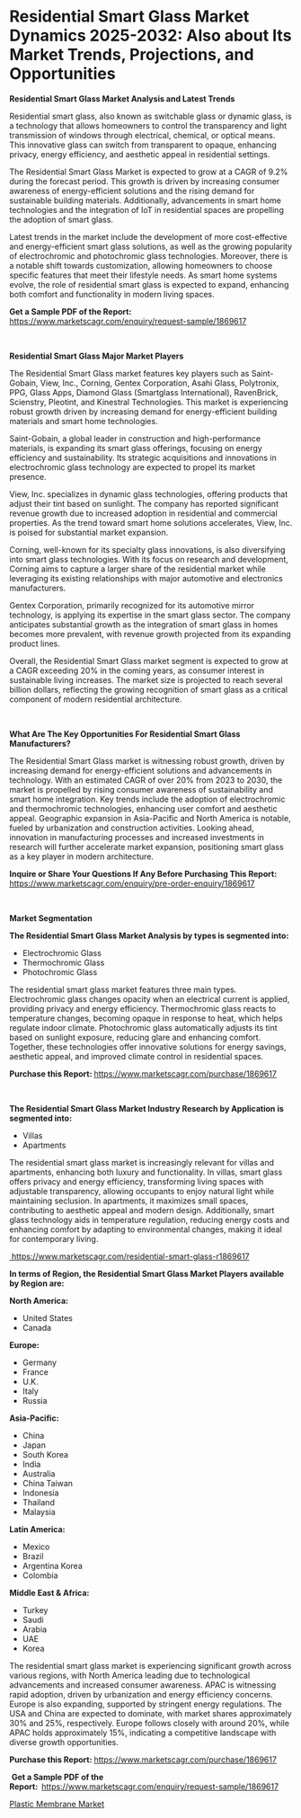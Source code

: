 <p><h1>Residential Smart Glass Market Dynamics 2025-2032: Also about Its Market Trends, Projections, and Opportunities</h1></p><p><strong>Residential Smart Glass Market Analysis and Latest Trends</strong></p>
<p><p>Residential smart glass, also known as switchable glass or dynamic glass, is a technology that allows homeowners to control the transparency and light transmission of windows through electrical, chemical, or optical means. This innovative glass can switch from transparent to opaque, enhancing privacy, energy efficiency, and aesthetic appeal in residential settings. </p><p>The Residential Smart Glass Market is expected to grow at a CAGR of 9.2% during the forecast period. This growth is driven by increasing consumer awareness of energy-efficient solutions and the rising demand for sustainable building materials. Additionally, advancements in smart home technologies and the integration of IoT in residential spaces are propelling the adoption of smart glass. </p><p>Latest trends in the market include the development of more cost-effective and energy-efficient smart glass solutions, as well as the growing popularity of electrochromic and photochromic glass technologies. Moreover, there is a notable shift towards customization, allowing homeowners to choose specific features that meet their lifestyle needs. As smart home systems evolve, the role of residential smart glass is expected to expand, enhancing both comfort and functionality in modern living spaces.</p></p>
<p><strong>Get a Sample PDF of the Report:&nbsp;</strong> <a href="https://www.marketscagr.com/enquiry/request-sample/1869617?utm_campaign=3440&utm_medium=2&utm_source=Github&utm_content=ia&utm_term=02042025&utm_id=residential-smart-glass">https://www.marketscagr.com/enquiry/request-sample/1869617</a></p>
<p>&nbsp;</p>
<p><strong>Residential Smart Glass Major Market Players</strong></p>
<p><p>The Residential Smart Glass market features key players such as Saint-Gobain, View, Inc., Corning, Gentex Corporation, Asahi Glass, Polytronix, PPG, Glass Apps, Diamond Glass (Smartglass International), RavenBrick, Scienstry, Pleotint, and Kinestral Technologies. This market is experiencing robust growth driven by increasing demand for energy-efficient building materials and smart home technologies.</p><p>Saint-Gobain, a global leader in construction and high-performance materials, is expanding its smart glass offerings, focusing on energy efficiency and sustainability. Its strategic acquisitions and innovations in electrochromic glass technology are expected to propel its market presence.</p><p>View, Inc. specializes in dynamic glass technologies, offering products that adjust their tint based on sunlight. The company has reported significant revenue growth due to increased adoption in residential and commercial properties. As the trend toward smart home solutions accelerates, View, Inc. is poised for substantial market expansion.</p><p>Corning, well-known for its specialty glass innovations, is also diversifying into smart glass technologies. With its focus on research and development, Corning aims to capture a larger share of the residential market while leveraging its existing relationships with major automotive and electronics manufacturers.</p><p>Gentex Corporation, primarily recognized for its automotive mirror technology, is applying its expertise in the smart glass sector. The company anticipates substantial growth as the integration of smart glass in homes becomes more prevalent, with revenue growth projected from its expanding product lines.</p><p>Overall, the Residential Smart Glass market segment is expected to grow at a CAGR exceeding 20% in the coming years, as consumer interest in sustainable living increases. The market size is projected to reach several billion dollars, reflecting the growing recognition of smart glass as a critical component of modern residential architecture.</p></p>
<p>&nbsp;</p>
<p><strong>What Are The Key Opportunities For Residential Smart Glass Manufacturers?</strong></p>
<p><p>The Residential Smart Glass market is witnessing robust growth, driven by increasing demand for energy-efficient solutions and advancements in technology. With an estimated CAGR of over 20% from 2023 to 2030, the market is propelled by rising consumer awareness of sustainability and smart home integration. Key trends include the adoption of electrochromic and thermochromic technologies, enhancing user comfort and aesthetic appeal. Geographic expansion in Asia-Pacific and North America is notable, fueled by urbanization and construction activities. Looking ahead, innovation in manufacturing processes and increased investments in research will further accelerate market expansion, positioning smart glass as a key player in modern architecture.</p></p>
<p><strong>Inquire or Share Your Questions If Any Before Purchasing This Report:</strong> <a href="https://www.marketscagr.com/enquiry/pre-order-enquiry/1869617?utm_campaign=3440&utm_medium=2&utm_source=Github&utm_content=ia&utm_term=02042025&utm_id=residential-smart-glass">https://www.marketscagr.com/enquiry/pre-order-enquiry/1869617</a></p>
<p>&nbsp;</p>
<p><strong>Market Segmentation</strong></p>
<p><strong>The Residential Smart Glass Market Analysis by types is segmented into:</strong></p>
<p><ul><li>Electrochromic Glass</li><li>Thermochromic Glass</li><li>Photochromic Glass</li></ul></p>
<p><p>The residential smart glass market features three main types. Electrochromic glass changes opacity when an electrical current is applied, providing privacy and energy efficiency. Thermochromic glass reacts to temperature changes, becoming opaque in response to heat, which helps regulate indoor climate. Photochromic glass automatically adjusts its tint based on sunlight exposure, reducing glare and enhancing comfort. Together, these technologies offer innovative solutions for energy savings, aesthetic appeal, and improved climate control in residential spaces.</p></p>
<p><strong>Purchase this Report:&nbsp;</strong><a href="https://www.marketscagr.com/purchase/1869617?utm_campaign=3440&utm_medium=2&utm_source=Github&utm_content=ia&utm_term=02042025&utm_id=residential-smart-glass">https://www.marketscagr.com/purchase/1869617</a></p>
<p>&nbsp;</p>
<p><strong>The Residential Smart Glass Market Industry Research by Application is segmented into:</strong></p>
<p><ul><li>Villas</li><li>Apartments</li></ul></p>
<p><p>The residential smart glass market is increasingly relevant for villas and apartments, enhancing both luxury and functionality. In villas, smart glass offers privacy and energy efficiency, transforming living spaces with adjustable transparency, allowing occupants to enjoy natural light while maintaining seclusion. In apartments, it maximizes small spaces, contributing to aesthetic appeal and modern design. Additionally, smart glass technology aids in temperature regulation, reducing energy costs and enhancing comfort by adapting to environmental changes, making it ideal for contemporary living.</p></p>
<p><a href="https://www.marketscagr.com/residential-smart-glass-r1869617?utm_campaign=3440&utm_medium=2&utm_source=Github&utm_content=ia&utm_term=02042025&utm_id=residential-smart-glass">&nbsp;https://www.marketscagr.com/residential-smart-glass-r1869617</a></p>
<p><strong>In terms of Region, the Residential Smart Glass Market Players available by Region are:</strong></p>
<p>
    <p> <strong> North America: </strong>
        <ul>
            <li>United States</li>
            <li>Canada</li>
        </ul>
        </p> 
    <p> <strong> Europe: </strong>
        <ul>
            <li>Germany</li>
            <li>France</li>
            <li>U.K.</li>
            <li>Italy</li>
            <li>Russia</li>
        </ul>
        </p> 
    <p> <strong> Asia-Pacific: </strong>
        <ul>
            <li>China</li>
            <li>Japan</li>
            <li>South Korea</li>
            <li>India</li>
            <li>Australia</li>
            <li>China Taiwan</li>
            <li>Indonesia</li>
            <li>Thailand</li>
            <li>Malaysia</li>
        </ul>
        </p> 
    <p> <strong> Latin America: </strong>
        <ul>
            <li>Mexico</li>
            <li>Brazil</li>
            <li>Argentina Korea</li>
            <li>Colombia</li>
        </ul>
        </p> 
    <p> <strong> Middle East & Africa: </strong>
        <ul>
            <li>Turkey</li>
            <li>Saudi</li>
            <li>Arabia</li>
            <li>UAE</li>
            <li>Korea</li>
        </ul>
    </p>
    </p>
<p><p>The residential smart glass market is experiencing significant growth across various regions, with North America leading due to technological advancements and increased consumer awareness. APAC is witnessing rapid adoption, driven by urbanization and energy efficiency concerns. Europe is also expanding, supported by stringent energy regulations. The USA and China are expected to dominate, with market shares approximately 30% and 25%, respectively. Europe follows closely with around 20%, while APAC holds approximately 15%, indicating a competitive landscape with diverse growth opportunities.</p></p>
<p><strong>Purchase this Report: </strong><a href="https://www.marketscagr.com/purchase/1869617?utm_campaign=3440&utm_medium=2&utm_source=Github&utm_content=ia&utm_term=02042025&utm_id=residential-smart-glass">https://www.marketscagr.com/purchase/1869617</a></p>
<p>&nbsp;<strong>Get a Sample PDF of the Report:&nbsp;&nbsp;</strong><a href="https://www.marketscagr.com/enquiry/request-sample/1869617?utm_campaign=3440&utm_medium=2&utm_source=Github&utm_content=ia&utm_term=02042025&utm_id=residential-smart-glass">https://www.marketscagr.com/enquiry/request-sample/1869617</a></p>
<p><strong></strong></p>
<p><p><a href="https://github.com/wyettillesr4/Market-Research-Report-List-1/blob/main/plastic-membrane-market.md?utm_campaign=3440&utm_medium=2&utm_source=Github&utm_content=ia&utm_term=02042025&utm_id=residential-smart-glass">Plastic Membrane Market</a></p></p>